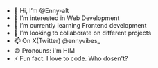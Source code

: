 - 👋 Hi, I’m @Enny-alt
- 👀 I’m interested in Web Development
- 🌱 I’m currently learning Frontend development
- 💞️ I’m looking to collaborate on different projects
- 📫 On X(Twitter) @ennyvibes_
- 😄 Pronouns: i'm HIM
- ⚡ Fun fact: I love to code. Who dosen't?

<!---
Enny-alt/Enny-alt is a ✨ special ✨ repository because its `README.md` (this file) appears on your GitHub profile.
You can click the Preview link to take a look at your changes.
--->
